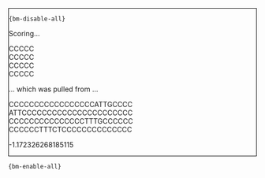 <div style="border:1px solid black;">

`{bm-disable-all}`

Scoring...


CCCCC<br>CCCCC<br>CCCCC<br>CCCCC


... which was pulled from ...


CCCCCCCCCCCCCCCCCATTGCCCC<br>ATTCCCCCCCCCCCCCCCCCCCCCC<br>CCCCCCCCCCCCCCCTTTGCCCCCC<br>CCCCCCTTTCTCCCCCCCCCCCCCC


-1.172326268185115


</div>

`{bm-enable-all}`

